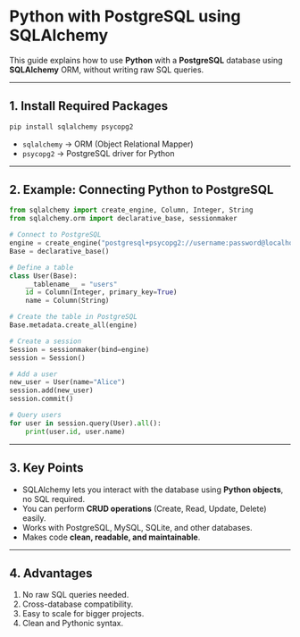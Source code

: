 # Python with PostgreSQL using SQLAlchemy

This guide explains how to use **Python** with a **PostgreSQL** database using **SQLAlchemy** ORM, without writing raw SQL queries.

---

## 1. Install Required Packages

```bash
pip install sqlalchemy psycopg2
```

* `sqlalchemy` → ORM (Object Relational Mapper)
* `psycopg2` → PostgreSQL driver for Python

---

## 2. Example: Connecting Python to PostgreSQL

```python
from sqlalchemy import create_engine, Column, Integer, String
from sqlalchemy.orm import declarative_base, sessionmaker

# Connect to PostgreSQL
engine = create_engine("postgresql+psycopg2://username:password@localhost:5432/mydatabase")
Base = declarative_base()

# Define a table
class User(Base):
    __tablename__ = "users"
    id = Column(Integer, primary_key=True)
    name = Column(String)

# Create the table in PostgreSQL
Base.metadata.create_all(engine)

# Create a session
Session = sessionmaker(bind=engine)
session = Session()

# Add a user
new_user = User(name="Alice")
session.add(new_user)
session.commit()

# Query users
for user in session.query(User).all():
    print(user.id, user.name)
```

---

## 3. Key Points

* SQLAlchemy lets you interact with the database using **Python objects**, no SQL required.
* You can perform **CRUD operations** (Create, Read, Update, Delete) easily.
* Works with PostgreSQL, MySQL, SQLite, and other databases.
* Makes code **clean, readable, and maintainable**.

---

## 4. Advantages

1. No raw SQL queries needed.
2. Cross-database compatibility.
3. Easy to scale for bigger projects.
4. Clean and Pythonic syntax.
